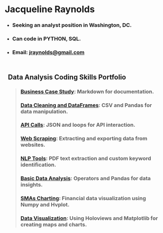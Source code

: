 # **Jacqueline Raynolds**

* ### **Seeking an analyst position in Washington, DC.**
* ### Can code in PYTHON, SQL.
* ### Email: jraynolds@gmail.com

<div style="background-color: ; padding: 10px;">

## **Data Analysis Coding Skills Portfolio**
> ### [Business Case Study](./case_study/case_study.md): Markdown for documentation.
> ### [Data Cleaning and DataFrames](./data_cleaning_dataframe/data_cleaning_sample.ipynb): CSV and Pandas for data manipulation.
> ### [API Calls](./api_json_sample/api_json_sample.ipynb): JSON and loops for API interaction.
> ### [Web Scraping](./web_scrape_sample/web_scrape_sample.ipynb): Extracting and exporting data from websites.
> ### [NLP Tools](./nlp_sample/nlp_sample.ipynb): PDF text extraction and custom keyword identification.
> ### [Basic Data Analysis](./basic_stat_analysis_sample/basic_stat_analysis.ipynb): Operators and Pandas for data insights.
> ### [SMAs Charting](./financial_analysis_port_sample/financial_analysis_port_sample.ipynb): Financial data visualization using Numpy and Hvplot.
> ### [Data Visualization](./data_visualization_port_sample/data_visualization.ipynb): Using Holoviews and Matplotlib for creating maps and charts.

</div>
